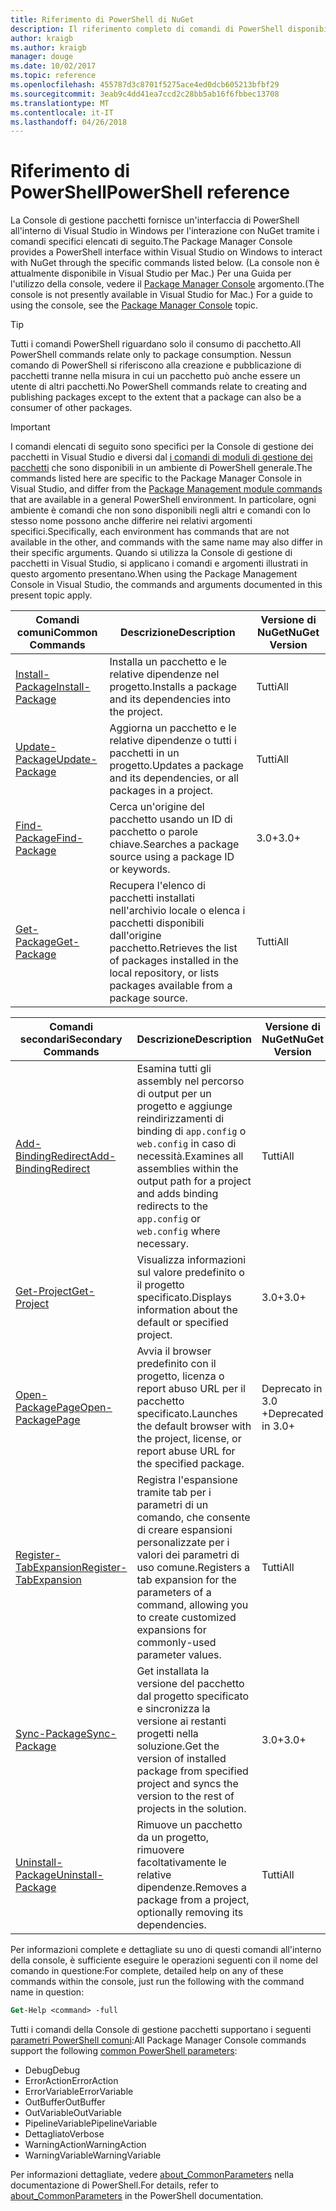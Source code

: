 ```yaml
---
title: Riferimento di PowerShell di NuGet
description: Il riferimento completo di comandi di PowerShell disponibili nella Console di gestione pacchetti NuGet in Visual Studio.
author: kraigb
ms.author: kraigb
manager: douge
ms.date: 10/02/2017
ms.topic: reference
ms.openlocfilehash: 455787d3c8701f5275ace4ed0dcb605213bfbf29
ms.sourcegitcommit: 3eab9c4dd41ea7ccd2c28bb5ab16f6fbbec13708
ms.translationtype: MT
ms.contentlocale: it-IT
ms.lasthandoff: 04/26/2018
---
```

# <a name="powershell-reference"></a><span data-ttu-id="0de78-103">Riferimento di PowerShell</span><span class="sxs-lookup"><span data-stu-id="0de78-103">PowerShell reference</span></span>

<span data-ttu-id="0de78-104">La Console di gestione pacchetti fornisce un'interfaccia di PowerShell all'interno di Visual Studio in Windows per l'interazione con NuGet tramite i comandi specifici elencati di seguito.</span><span class="sxs-lookup"><span data-stu-id="0de78-104">The Package Manager Console provides a PowerShell interface within Visual Studio on Windows to interact with NuGet through the specific commands listed below.</span></span> <span data-ttu-id="0de78-105">(La console non è attualmente disponibile in Visual Studio per Mac.) Per una Guida per l'utilizzo della console, vedere il [Package Manager Console](../tools/package-manager-console.md) argomento.</span><span class="sxs-lookup"><span data-stu-id="0de78-105">(The console is not presently available in Visual Studio for Mac.) For a guide to using the console, see the [Package Manager Console](../tools/package-manager-console.md) topic.</span></span>

> [!Tip]
> <span data-ttu-id="0de78-106">Tutti i comandi PowerShell riguardano solo il consumo di pacchetto.</span><span class="sxs-lookup"><span data-stu-id="0de78-106">All PowerShell commands relate only to package consumption.</span></span> <span data-ttu-id="0de78-107">Nessun comando di PowerShell si riferiscono alla creazione e pubblicazione di pacchetti tranne nella misura in cui un pacchetto può anche essere un utente di altri pacchetti.</span><span class="sxs-lookup"><span data-stu-id="0de78-107">No PowerShell commands relate to creating and publishing packages except to the extent that a package can also be a consumer of other packages.</span></span>

> [!Important]
> <span data-ttu-id="0de78-108">I comandi elencati di seguito sono specifici per la Console di gestione dei pacchetti in Visual Studio e diversi dal [i comandi di moduli di gestione dei pacchetti](/powershell/module/packagemanagement/?view=powershell-6) che sono disponibili in un ambiente di PowerShell generale.</span><span class="sxs-lookup"><span data-stu-id="0de78-108">The commands listed here are specific to the Package Manager Console in Visual Studio, and differ from the [Package Management module commands](/powershell/module/packagemanagement/?view=powershell-6) that are available in a general PowerShell environment.</span></span> <span data-ttu-id="0de78-109">In particolare, ogni ambiente è comandi che non sono disponibili negli altri e comandi con lo stesso nome possono anche differire nei relativi argomenti specifici.</span><span class="sxs-lookup"><span data-stu-id="0de78-109">Specifically, each environment has commands that are not available in the other, and commands with the same name may also differ in their specific arguments.</span></span> <span data-ttu-id="0de78-110">Quando si utilizza la Console di gestione di pacchetti in Visual Studio, si applicano i comandi e argomenti illustrati in questo argomento presentano.</span><span class="sxs-lookup"><span data-stu-id="0de78-110">When using the Package Management Console in Visual Studio, the commands and arguments documented in this present topic apply.</span></span>

| <span data-ttu-id="0de78-111">Comandi comuni</span><span class="sxs-lookup"><span data-stu-id="0de78-111">Common Commands</span></span> | <span data-ttu-id="0de78-112">Descrizione</span><span class="sxs-lookup"><span data-stu-id="0de78-112">Description</span></span> | <span data-ttu-id="0de78-113">Versione di NuGet</span><span class="sxs-lookup"><span data-stu-id="0de78-113">NuGet Version</span></span> |
| --- | --- | --- |
| [<span data-ttu-id="0de78-114">Install-Package</span><span class="sxs-lookup"><span data-stu-id="0de78-114">Install-Package</span></span>](ps-ref-install-package.md) | <span data-ttu-id="0de78-115">Installa un pacchetto e le relative dipendenze nel progetto.</span><span class="sxs-lookup"><span data-stu-id="0de78-115">Installs a package and its dependencies into the project.</span></span> | <span data-ttu-id="0de78-116">Tutti</span><span class="sxs-lookup"><span data-stu-id="0de78-116">All</span></span> |
| [<span data-ttu-id="0de78-117">Update-Package</span><span class="sxs-lookup"><span data-stu-id="0de78-117">Update-Package</span></span>](ps-ref-update-package.md) | <span data-ttu-id="0de78-118">Aggiorna un pacchetto e le relative dipendenze o tutti i pacchetti in un progetto.</span><span class="sxs-lookup"><span data-stu-id="0de78-118">Updates a package and its dependencies, or all packages in a project.</span></span> | <span data-ttu-id="0de78-119">Tutti</span><span class="sxs-lookup"><span data-stu-id="0de78-119">All</span></span> |
| [<span data-ttu-id="0de78-120">Find-Package</span><span class="sxs-lookup"><span data-stu-id="0de78-120">Find-Package</span></span>](ps-ref-find-package.md) | <span data-ttu-id="0de78-121">Cerca un'origine del pacchetto usando un ID di pacchetto o parole chiave.</span><span class="sxs-lookup"><span data-stu-id="0de78-121">Searches a package source using a package ID or keywords.</span></span> | <span data-ttu-id="0de78-122">3.0+</span><span class="sxs-lookup"><span data-stu-id="0de78-122">3.0+</span></span> |
| [<span data-ttu-id="0de78-123">Get-Package</span><span class="sxs-lookup"><span data-stu-id="0de78-123">Get-Package</span></span>](ps-ref-get-package.md) | <span data-ttu-id="0de78-124">Recupera l'elenco di pacchetti installati nell'archivio locale o elenca i pacchetti disponibili dall'origine pacchetto.</span><span class="sxs-lookup"><span data-stu-id="0de78-124">Retrieves the list of packages installed in the local repository, or lists packages available from a package source.</span></span> | <span data-ttu-id="0de78-125">Tutti</span><span class="sxs-lookup"><span data-stu-id="0de78-125">All</span></span> |

| <span data-ttu-id="0de78-126">Comandi secondari</span><span class="sxs-lookup"><span data-stu-id="0de78-126">Secondary Commands</span></span> | <span data-ttu-id="0de78-127">Descrizione</span><span class="sxs-lookup"><span data-stu-id="0de78-127">Description</span></span> | <span data-ttu-id="0de78-128">Versione di NuGet</span><span class="sxs-lookup"><span data-stu-id="0de78-128">NuGet Version</span></span> |
| --- | --- | --- |
| [<span data-ttu-id="0de78-129">Add-BindingRedirect</span><span class="sxs-lookup"><span data-stu-id="0de78-129">Add-BindingRedirect</span></span>](ps-ref-add-bindingredirect.md) | <span data-ttu-id="0de78-130">Esamina tutti gli assembly nel percorso di output per un progetto e aggiunge reindirizzamenti di binding di `app.config` o `web.config` in caso di necessità.</span><span class="sxs-lookup"><span data-stu-id="0de78-130">Examines all assemblies within the output path for a project and adds binding redirects to the `app.config` or `web.config` where necessary.</span></span> | <span data-ttu-id="0de78-131">Tutti</span><span class="sxs-lookup"><span data-stu-id="0de78-131">All</span></span> |
| [<span data-ttu-id="0de78-132">Get-Project</span><span class="sxs-lookup"><span data-stu-id="0de78-132">Get-Project</span></span>](ps-ref-get-project.md) | <span data-ttu-id="0de78-133">Visualizza informazioni sul valore predefinito o il progetto specificato.</span><span class="sxs-lookup"><span data-stu-id="0de78-133">Displays information about the default or specified project.</span></span> | <span data-ttu-id="0de78-134">3.0+</span><span class="sxs-lookup"><span data-stu-id="0de78-134">3.0+</span></span> |
| [<span data-ttu-id="0de78-135">Open-PackagePage</span><span class="sxs-lookup"><span data-stu-id="0de78-135">Open-PackagePage</span></span>](ps-ref-open-packagepage.md) | <span data-ttu-id="0de78-136">Avvia il browser predefinito con il progetto, licenza o report abuso URL per il pacchetto specificato.</span><span class="sxs-lookup"><span data-stu-id="0de78-136">Launches the default browser with the project, license, or report abuse URL for the specified package.</span></span> | <span data-ttu-id="0de78-137">Deprecato in 3.0 +</span><span class="sxs-lookup"><span data-stu-id="0de78-137">Deprecated in 3.0+</span></span> |
| [<span data-ttu-id="0de78-138">Register-TabExpansion</span><span class="sxs-lookup"><span data-stu-id="0de78-138">Register-TabExpansion</span></span>](ps-ref-register-tabexpansion.md) | <span data-ttu-id="0de78-139">Registra l'espansione tramite tab per i parametri di un comando, che consente di creare espansioni personalizzate per i valori dei parametri di uso comune.</span><span class="sxs-lookup"><span data-stu-id="0de78-139">Registers a tab expansion for the parameters of a command, allowing you to create customized expansions for commonly-used parameter values.</span></span> | <span data-ttu-id="0de78-140">Tutti</span><span class="sxs-lookup"><span data-stu-id="0de78-140">All</span></span> |
| [<span data-ttu-id="0de78-141">Sync-Package</span><span class="sxs-lookup"><span data-stu-id="0de78-141">Sync-Package</span></span>](ps-ref-sync-package.md) | <span data-ttu-id="0de78-142">Get installata la versione del pacchetto dal progetto specificato e sincronizza la versione ai restanti progetti nella soluzione.</span><span class="sxs-lookup"><span data-stu-id="0de78-142">Get the version of installed package from specified project and syncs the version to the rest of projects in the solution.</span></span> | <span data-ttu-id="0de78-143">3.0+</span><span class="sxs-lookup"><span data-stu-id="0de78-143">3.0+</span></span> |
| [<span data-ttu-id="0de78-144">Uninstall-Package</span><span class="sxs-lookup"><span data-stu-id="0de78-144">Uninstall-Package</span></span>](ps-ref-uninstall-package.md) | <span data-ttu-id="0de78-145">Rimuove un pacchetto da un progetto, rimuovere facoltativamente le relative dipendenze.</span><span class="sxs-lookup"><span data-stu-id="0de78-145">Removes a package from a project, optionally removing its dependencies.</span></span> | <span data-ttu-id="0de78-146">Tutti</span><span class="sxs-lookup"><span data-stu-id="0de78-146">All</span></span> |

<span data-ttu-id="0de78-147">Per informazioni complete e dettagliate su uno di questi comandi all'interno della console, è sufficiente eseguire le operazioni seguenti con il nome del comando in questione:</span><span class="sxs-lookup"><span data-stu-id="0de78-147">For complete, detailed help on any of these commands within the console, just run the following with the command name in question:</span></span>

```ps
Get-Help <command> -full
```

<span data-ttu-id="0de78-148">Tutti i comandi della Console di gestione pacchetti supportano i seguenti [parametri PowerShell comuni](http://go.microsoft.com/fwlink/?LinkID=113216):</span><span class="sxs-lookup"><span data-stu-id="0de78-148">All Package Manager Console commands support the following [common PowerShell parameters](http://go.microsoft.com/fwlink/?LinkID=113216):</span></span>

- <span data-ttu-id="0de78-149">Debug</span><span class="sxs-lookup"><span data-stu-id="0de78-149">Debug</span></span>
- <span data-ttu-id="0de78-150">ErrorAction</span><span class="sxs-lookup"><span data-stu-id="0de78-150">ErrorAction</span></span>
- <span data-ttu-id="0de78-151">ErrorVariable</span><span class="sxs-lookup"><span data-stu-id="0de78-151">ErrorVariable</span></span>
- <span data-ttu-id="0de78-152">OutBuffer</span><span class="sxs-lookup"><span data-stu-id="0de78-152">OutBuffer</span></span>
- <span data-ttu-id="0de78-153">OutVariable</span><span class="sxs-lookup"><span data-stu-id="0de78-153">OutVariable</span></span>
- <span data-ttu-id="0de78-154">PipelineVariable</span><span class="sxs-lookup"><span data-stu-id="0de78-154">PipelineVariable</span></span>
- <span data-ttu-id="0de78-155">Dettagliato</span><span class="sxs-lookup"><span data-stu-id="0de78-155">Verbose</span></span>
- <span data-ttu-id="0de78-156">WarningAction</span><span class="sxs-lookup"><span data-stu-id="0de78-156">WarningAction</span></span>
- <span data-ttu-id="0de78-157">WarningVariable</span><span class="sxs-lookup"><span data-stu-id="0de78-157">WarningVariable</span></span>

<span data-ttu-id="0de78-158">Per informazioni dettagliate, vedere [about_CommonParameters](http://go.microsoft.com/fwlink/?LinkID=113216) nella documentazione di PowerShell.</span><span class="sxs-lookup"><span data-stu-id="0de78-158">For details, refer to [about_CommonParameters](http://go.microsoft.com/fwlink/?LinkID=113216) in the PowerShell documentation.</span></span>

